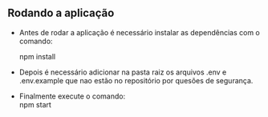 ## Rodando  a aplicação 

- Antes de rodar a aplicação é necessário instalar as dependências com o comando: 

    npm install 

- Depois é necessário adicionar na pasta raiz os arquivos .env e .env.example que nao estão no repositório por quesões de segurança.

- Finalmente execute o comando: <br>
    npm start 
